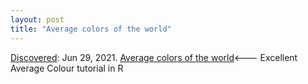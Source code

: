 ```yaml
---
layout: post
title: "Average colors of the world"
---
```

[Discovered](http://rolandtanglao.com/2020/07/29/p1-blogthis-checkvist-list-links-to-blog/): Jun 29, 2021.  [Average colors of the world](https://erdavis.com/2021/06/26/average-colors-of-the-world/)<--- Excellent Average Colour tutorial in R
